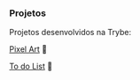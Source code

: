### Projetos

Projetos desenvolvidos na Trybe:

[Pixel Art](http://127.0.0.1:5501/pixel/index.html) :art:

[To do List](http://127.0.0.1:5501/todolist/index.html) :memo: